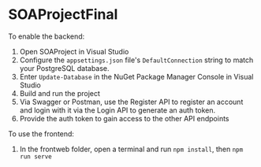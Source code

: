 # SOAProjectFinal

To enable the backend:

1. Open SOAProject in Visual Studio
1. Configure the `appsettings.json` file's `DefaultConnection` string to match your PostgreSQL database.
2. Enter `Update-Database` in the NuGet Package Manager Console in Visual Studio
3. Build and run the project
4. Via Swagger or Postman, use the Register API to register an account and login with it via the Login API to generate an auth token.
5. Provide the auth token to gain access to the other API endpoints

To use the frontend:

1. In the frontweb folder, open a terminal and run `npm install`, then `npm run serve`
